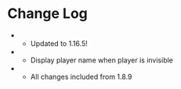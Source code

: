 # Change Log

* * Updated to 1.16.5!
* * Display player name when player is invisible
* * All changes included from 1.8.9